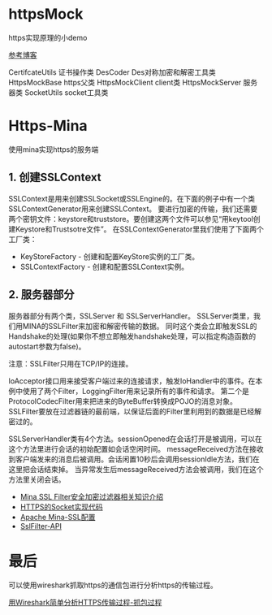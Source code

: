 # httpsMock
https实现原理的小demo

[参考博客](http://blog.csdn.net/chuhx/article/details/51490193)


CertifcateUtils 	证书操作类
DesCoder 	Des对称加密和解密工具类
HttpsMockBase 	https父类
HttpsMockClient 	client类
HttpsMockServer 	服务器类
SocketUtils 	socket工具类


# Https-Mina
使用mina实现https的服务端
## 1. 创建SSLContext
SSLContext是用来创建SSLSocket或SSLEngine的。在下面的例子中有一个类SSLContextGenerator用来创建SSLContext。
要进行加密的传输，我们还需要两个密钥文件：keystore和truststore。要创建这两个文件可以参见“用keytool创建Keystore和Trustsotre文件”。
在SSLContextGenerator里我们使用了下面两个工厂类：

* KeyStoreFactory - 创建和配置KeyStore实例的工厂类。
* SSLContextFactory - 创建和配置SSLContext实例。

## 2. 服务器部分
服务器部分有两个类，SSLServer 和 SSLServerHandler。 SSLServer类里，我们用MINA的SSLFilter来加密和解密传输的数据。
同时这个类会立即触发SSL的Handshake的处理(如果你不想立即触发handshake处理，可以指定构造函数的autostart参数为false)。

注意：SSLFilter只用在TCP/IP的连接。

IoAcceptor接口用来接受客户端过来的连接请求，触发IoHandler中的事件。在本例中使用了两个Filter，LoggingFilter用来记录所有的事件和请求。
第二个是ProtocolCodecFilter用来把进来的ByteBuffer转换成POJO的消息对象。SSLFilter要放在过滤器链的最前端，以保证后面的Filter里利用到的数据是已经解密过的。

SSLServerHandler类有4个方法。sessionOpened在会话打开是被调用，可以在这个方法里进行会话的初始配置如会话空闲时间。
messageReceived方法在接收到客户端发来的消息后被调用。会话闲置10秒后会调用sessionIdle方法，我们在这里把会话结束掉。
当异常发生后messageReceived方法会被调用，我们在这个方法里关闭会话。

* [Mina SSL Filter安全加密过滤器相关知识介绍](http://blog.csdn.net/boonya/article/details/51683988)
* [HTTPS的Socket实现代码 ](http://blog.csdn.net/xxb2008/article/details/24402281)
* [Apache Mina-SSL配置](http://zjumty.iteye.com/blog/1885453)
* [SslFilter-API](http://mina.apache.org/mina-project/apidocs/org/apache/mina/filter/ssl/SslFilter.html)

# 最后
可以使用wireshark抓取https的通信包进行分析https的传输过程。

[用Wireshark简单分析HTTPS传输过程-抓包过程](http://www.freebuf.com/articles/system/37900.html)

